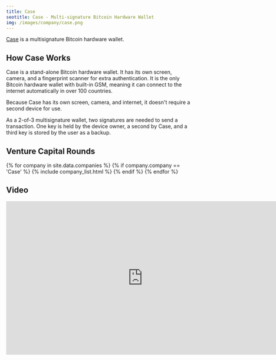 ```yaml
---
title: Case
seotitle: Case - Multi-signature Bitcoin Hardware Wallet
img: /images/company/case.png
---
```

[Case](https://choosecase.com/) is a multisignature Bitcoin hardware wallet.  

## How Case Works

Case is a stand-alone Bitcoin hardware wallet. It has its own screen, camera, and a fingerprint scanner for extra authentication. It is the only Bitcoin hardware wallet with built-in GSM, meaning it can connect to the internet automatically in over 100 countries.  

Because Case has its own screen, camera, and internet, it doesn't require a second device for use. 

As a 2-of-3 multisignature wallet, two signatures are needed to send a transaction. One key is held by the device owner, a second by Case, and a third key is stored by the user as a backup. 

## Venture Capital Rounds

{% for company in site.data.companies %}
{% if company.company == 'Case' %}
{% include company_list.html %}
{% endif %}
{% endfor %}

## Video

<iframe width="740" height="416" src="https://www.youtube.com/embed/DUsdeNc1zkQ" frameborder="0" allowfullscreen></iframe>